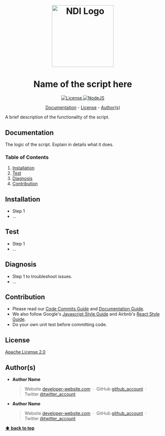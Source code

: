 <h1 align="center">
  <a href="https://www.ndi.org/"><img src="https://www.ndi.org/sites/all/themes/ndi/images/NDI_logo_svg.svg" alt="NDI Logo" width="200"></a>
</h1>

<h1 align="center">
  Name of the script here
</h1>

<p align="center">
  <a href="./LICENSE">
    <img src="https://img.shields.io/badge/license-Apache_License_2.0-red.svg" alt="License"/>
  </a>
  <a href="https://nodejs.org/en/">
    <img src="https://img.shields.io/npm/v/node.svg" alt="NodeJS"/>
  </a>
</p>

<p align="center">
  <a href="#documentation">Documentation</a> - 
  <a href="#license">License</a> - 
  <a href="#authors">Author(s)</a>
</p>

A brief description of the functionality of the script.

## Documentation

The logic of the script. Explain in details what it does.

### Table of Contents

1. [Installation](#installation)
1. [Test](#test)
1. [Diagnosis](#diagnosis)
1. [Contribution](#contribution)

## Installation

- Step 1
- ...

## Test

- Step 1
- ...

## Diagnosis

- Step 1 to troubleshoot issues.
- ...

## Contribution

- Please read our [Code Commits Guide](https://github.com/nditech/git-styleguide) and [Documentation Guide](https://github.com/nditech/standardized-README).
- We also follow Google's [Javascript Style Guide](https://google.github.io/styleguide/jsguide.html) and Airbnb's [React Style Guide](https://github.com/airbnb/javascript/tree/master/react).
- Do your own unit test before committing code.

## License

[Apache License 2.0](./LICENSE)

## Author(s)

- <b>Author Name</b>
    > Website [developer-website.com](https://www.google.com) &nbsp;&middot;&nbsp;
    > GitHub [github_account](https://github.com) &nbsp;&middot;&nbsp;
    > Twitter [@twitter_account](https://twitter.com)
- <b>Author Name</b>
    > Website [developer-website.com](https://www.google.com) &nbsp;&middot;&nbsp;
    > GitHub [github_account](https://github.com) &nbsp;&middot;&nbsp;
    > Twitter [@twitter_account](https://twitter.com)

**[⬆ back to top](#documentation)**